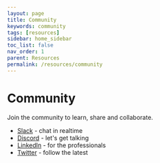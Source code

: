 ```yaml
---
layout: page
title: Community
keywords: community
tags: [resources]
sidebar: home_sidebar
toc_list: false
nav_order: 1
parent: Resources
permalink: /resources/community
---
```


# Community

Join the community to learn, share and collaborate.

- [Slack](https://slack.m3o.com) - chat in realtime
- [Discord](https://discord.gg/hbmJEct) - let's get talking
- [LinkedIn](https://www.linkedin.com/company/micro-services-inc) - for the professionals
- [Twitter](https://twitter.com/m3oservices) - follow the latest
